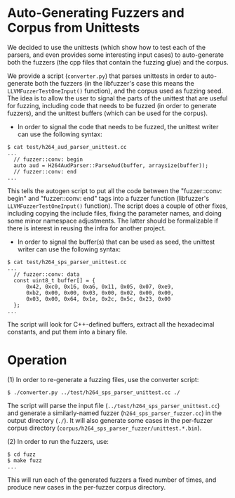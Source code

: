 # Auto-Generating Fuzzers and Corpus from Unittests

We decided to use the unittests (which show how to test each of the
parsers, and even provides some interesting input cases) to auto-generate
both the fuzzers (the cpp files that contain the fuzzing glue) and the
corpus.

We provide a script (`converter.py`) that parses unittests in order to
auto-generate both the fuzzers (in the libfuzzer's case this means the
`LLVMFuzzerTestOneInput()` function), and the corpus used as fuzzing
seed. The idea is to allow the user to signal the parts of the unittest
that are useful for fuzzing, including code that needs to be fuzzed
(in order to generate fuzzers), and the unittest buffers (which can be
used for the corpus).

* In order to signal the code that needs to be fuzzed, the unittest writer
can use the following syntax:

```
$ cat test/h264_aud_parser_unittest.cc
...
  // fuzzer::conv: begin
  auto aud = H264AudParser::ParseAud(buffer, arraysize(buffer));
  // fuzzer::conv: end
...
```

This tells the autogen script to put all the code between the
"fuzzer::conv: begin" and "fuzzer::conv: end" tags into a fuzzer
function (libfuzzer's `LLVMFuzzerTestOneInput()` function). The
script does a couple of other fixes, including copying the include
files, fixing the parameter names, and doing some minor namespace
adjustments. The latter should be formalizable if there is interest
in reusing the infra for another project.

* In order to signal the buffer(s) that can be used as seed, the unittest
writer can use the following syntax:

```
$ cat test/h264_sps_parser_unittest.cc
...
  // fuzzer::conv: data
  const uint8_t buffer[] = {
      0x42, 0xc0, 0x16, 0xa6, 0x11, 0x05, 0x07, 0xe9,
      0xb2, 0x00, 0x00, 0x03, 0x00, 0x02, 0x00, 0x00,
      0x03, 0x00, 0x64, 0x1e, 0x2c, 0x5c, 0x23, 0x00
  };
...
```

The script will look for C++-defined buffers, extract all the hexadecimal
constants, and put them into a binary file.


# Operation

(1) In order to re-generate a fuzzing files, use the converter script:

```
$ ./converter.py ../test/h264_sps_parser_unittest.cc ./
```

The script will parse the input file (`../test/h264_sps_parser_unittest.cc`)
and generate a similarly-named fuzzer (`h264_sps_parser_fuzzer.cc`) in the
output directory (`./`). It will also generate some cases in the per-fuzzer
corpus directory (`corpus/h264_sps_parser_fuzzer/unittest.*.bin`).


(2) In order to run the fuzzers, use:

```
$ cd fuzz
$ make fuzz
...
```

This will run each of the generated fuzzers a fixed number of times, and
produce new cases in the per-fuzzer corpus directory.

